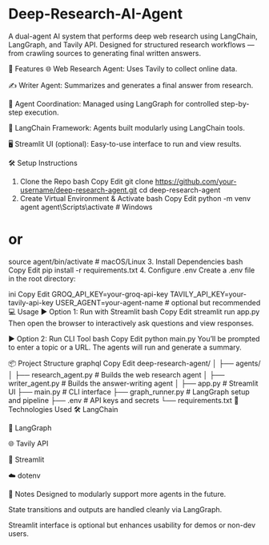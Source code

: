 # Deep-Research-AI-Agent
A dual-agent AI system that performs deep web research using LangChain, LangGraph, and Tavily API. Designed for structured research workflows — from crawling sources to generating final written answers.

🚀 Features
🌐 Web Research Agent: Uses Tavily to collect online data.

✍️ Writer Agent: Summarizes and generates a final answer from research.

🔁 Agent Coordination: Managed using LangGraph for controlled step-by-step execution.

🧱 LangChain Framework: Agents built modularly using LangChain tools.

🖥️ Streamlit UI (optional): Easy-to-use interface to run and view results.

🛠️ Setup Instructions
1. Clone the Repo
bash
Copy
Edit
git clone https://github.com/your-username/deep-research-agent.git
cd deep-research-agent
2. Create Virtual Environment & Activate
bash
Copy
Edit
python -m venv agent
agent\Scripts\activate  # Windows
# or
source agent/bin/activate  # macOS/Linux
3. Install Dependencies
bash
Copy
Edit
pip install -r requirements.txt
4. Configure .env
Create a .env file in the root directory:

ini
Copy
Edit
GROQ_API_KEY=your-groq-api-key
TAVILY_API_KEY=your-tavily-api-key
USER_AGENT=your-agent-name  # optional but recommended
💻 Usage
▶️ Option 1: Run with Streamlit
bash
Copy
Edit
streamlit run app.py
Then open the browser to interactively ask questions and view responses.

▶️ Option 2: Run CLI Tool
bash
Copy
Edit
python main.py
You’ll be prompted to enter a topic or a URL. The agents will run and generate a summary.

📦 Project Structure
graphql
Copy
Edit
deep-research-agent/
│
├── agents/
│   ├── research_agent.py      # Builds the web research agent
│   ├── writer_agent.py        # Builds the answer-writing agent
│
├── app.py                     # Streamlit UI
├── main.py                    # CLI interface
├── graph_runner.py            # LangGraph setup and pipeline
├── .env                       # API keys and secrets
└── requirements.txt
🧪 Technologies Used
🛠️ LangChain

🔄 LangGraph

🌐 Tavily API

📜 Streamlit

☁️ dotenv

📌 Notes
Designed to modularly support more agents in the future.

State transitions and outputs are handled cleanly via LangGraph.

Streamlit interface is optional but enhances usability for demos or non-dev users.
